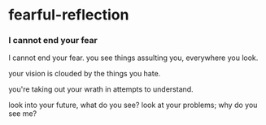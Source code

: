 # fearful-reflection
### I cannot end your fear

I cannot end your fear.
you see things assulting
you, everywhere you look.

your vision is clouded
by the things you hate.

you're taking out your wrath
in attempts to understand.

look into your future, what do you see?
look at your problems; why do you see me?
